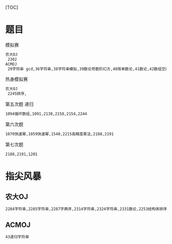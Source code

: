 [TOC]

# 题目

模拟赛

```bash
农大OJ
 2302
ACMOJ
 29字符串 gcd,36字符串,38字符串模拟,39数论奇数阶幻方,40简单数论,41数论,42数组空间优化,44字符串,45
```

热身模拟赛

```bash
农大OJ
 2245排序, 
```



第五次题 递归

```bash
1094循环数组,1091,2138,2158,2154,2244
```

第六次题

```bash
1070快速幂,1059快速幂,1540,2215高精度乘法,2188,2191
```

第七次题

```bash
2188,2191,1201
```





# 指尖风暴

## 农大OJ

 ```bash
2284字符串,2285字符串,2287字典序,2314字符串,2324字符串,2331数论,2253结构体排序
 ```

## ACMOJ

 ```bash
43递归字符串
 ```


